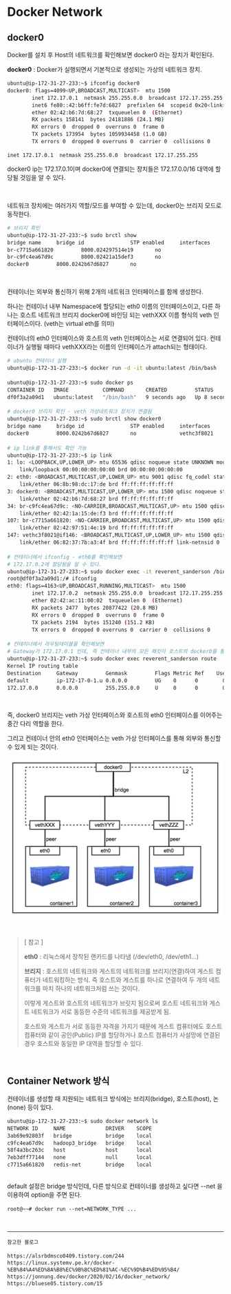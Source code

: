 # Docker Network

## docker0
Docker를 설치 후 Host의 네트워크를 확인해보면 docker0 라는 장치가 확인된다.<br>

**docker0** : Docker가 실행되면서 기본적으로 생성되는 가상의 네트워크 장치. 
```bash
ubuntu@ip-172-31-27-233:~$ ifconfig docker0
docker0: flags=4099<UP,BROADCAST,MULTICAST>  mtu 1500
        inet 172.17.0.1  netmask 255.255.0.0  broadcast 172.17.255.255
        inet6 fe80::42:b6ff:fe7d:6827  prefixlen 64  scopeid 0x20<link>
        ether 02:42:b6:7d:68:27  txqueuelen 0  (Ethernet)
        RX packets 158141  bytes 24181886 (24.1 MB)
        RX errors 0  dropped 0  overruns 0  frame 0
        TX packets 173954  bytes 1059934458 (1.0 GB)
        TX errors 0  dropped 0 overruns 0  carrier 0  collisions 0
```
`inet 172.17.0.1  netmask 255.255.0.0  broadcast 172.17.255.255`

docker0 ip는 172.17.0.1이며 docker0에 연결되는 장치들은 172.17.0.0/16 대역에 할당될 것임을 알 수 있다.

<br>

네트워크 장치에는 여러가지 역할/모드를 부여할 수 있는데, docker0는 브리지 모드로 동작한다. 
```bash
# 브리지 확인
ubuntu@ip-172-31-27-233:~$ sudo brctl show
bridge name     bridge id               STP enabled     interfaces
br-c7715a661820         8000.024297514e19       no
br-c9fc4ea67d9c         8000.02421a15def3       no
docker0         8000.0242b67d6827       no
```
<br>

컨테이너는 외부와 통신하기 위해 2개의 네트워크 인터페이스를 함께 생성한다.

하나는 컨테이너 내부 Namespace에 할당되는 eth0 이름의 인터페이스이고, 다른 하나는 호스트 네트워크 브리지 docker0에 바인딩 되는 vethXXX 이름 형식의 veth 인터페이스이다. (veth는 virtual eth를 의미)

컨테이너의 eth0 인터페이스와 호스트의 veth 인터페이스는 서로 연결되어 있다.
컨테이너가 실행될 때마다 vethXXX라는 이름의 인터페이스가 attach되는 형태이다.
```bash
# ubuntu 컨테이너 실행
ubuntu@ip-172-31-27-233:~$ docker run -d -it ubuntu:latest /bin/bash

ubuntu@ip-172-31-27-233:~$ sudo docker ps
CONTAINER ID   IMAGE           COMMAND       CREATED         STATUS         PORTS     NAMES
df0f3a2a09d1   ubuntu:latest   "/bin/bash"   9 seconds ago   Up 8 seconds             reverent_sanderson

# docker0 브리지 확인 - veth 가상네트워크 장치가 연결됨
ubuntu@ip-172-31-27-233:~$ sudo brctl show docker0
bridge name     bridge id               STP enabled     interfaces
docker0         8000.0242b67d6827       no              vethc3f8021

# ip link를 통해서도 확인 가능
ubuntu@ip-172-31-27-233:~$ ip link
1: lo: <LOOPBACK,UP,LOWER_UP> mtu 65536 qdisc noqueue state UNKNOWN mode DEFAULT group default qlen 1000
    link/loopback 00:00:00:00:00:00 brd 00:00:00:00:00:00
2: eth0: <BROADCAST,MULTICAST,UP,LOWER_UP> mtu 9001 qdisc fq_codel state UP mode DEFAULT group default qlen 1000
    link/ether 06:8b:98:dc:17:de brd ff:ff:ff:ff:ff:ff
3: docker0: <BROADCAST,MULTICAST,UP,LOWER_UP> mtu 1500 qdisc noqueue state UP mode DEFAULT group default
    link/ether 02:42:b6:7d:68:27 brd ff:ff:ff:ff:ff:ff
34: br-c9fc4ea67d9c: <NO-CARRIER,BROADCAST,MULTICAST,UP> mtu 1500 qdisc noqueue state DOWN mode DEFAULT group default
    link/ether 02:42:1a:15:de:f3 brd ff:ff:ff:ff:ff:ff
107: br-c7715a661820: <NO-CARRIER,BROADCAST,MULTICAST,UP> mtu 1500 qdisc noqueue state DOWN mode DEFAULT group default
    link/ether 02:42:97:51:4e:19 brd ff:ff:ff:ff:ff:ff
147: vethc3f8021@if146: <BROADCAST,MULTICAST,UP,LOWER_UP> mtu 1500 qdisc noqueue master docker0 state UP mode DEFAULT group default
    link/ether 06:82:37:7b:a3:4f brd ff:ff:ff:ff:ff:ff link-netnsid 0

# 컨테이너에서 ifconfig - eth0를 확인해보면
# 172.17.0.2에 할당됨을 알 수 있다.
ubuntu@ip-172-31-27-233:~$ sudo docker exec -it reverent_sanderson /bin/bash
root@df0f3a2a09d1:/# ifconfig
eth0: flags=4163<UP,BROADCAST,RUNNING,MULTICAST>  mtu 1500
        inet 172.17.0.2  netmask 255.255.0.0  broadcast 172.17.255.255
        ether 02:42:ac:11:00:02  txqueuelen 0  (Ethernet)
        RX packets 2477  bytes 20877422 (20.8 MB)
        RX errors 0  dropped 0  overruns 0  frame 0
        TX packets 2194  bytes 151240 (151.2 KB)
        TX errors 0  dropped 0 overruns 0  carrier 0  collisions 0

# 컨테이너에서 라우팅테이블을 확인해보면
# Gateway가 172.17.0.1 인데, 즉 컨테이너 내부의 모든 패킷이 호스트의 docker0를 통해 출입한다는 것을 알 수 있다.
ubuntu@ip-172-31-27-233:~$ sudo docker exec reverent_sanderson route
Kernel IP routing table
Destination     Gateway         Genmask         Flags Metric Ref    Use Iface
default         ip-172-17-0-1.u 0.0.0.0         UG    0      0        0 eth0
172.17.0.0      0.0.0.0         255.255.0.0     U     0      0        0 eth0
```
<br>

즉, docker0 브리지는 veth 가상 인터페이스와 호스트의 eth0 인터페이스를 이어주는 중간 다리 역할을 한다. 

그리고 컨테이너 안의 eth0 인터페이스는 veth 가상 인터페이스를 통해 외부와 통신할 수 있게 되는 것이다.

![](docker0.png)


<br>

> [ 참고 ]
> 
> **eth0** : 리눅스에서 장착된 랜카드를 나타냄 (/dev/eth0, /dev/eth1...)
> 
> **브리지** : 호스트의 네트워크와 게스트의 네트워크를 브리지(연결)하여 게스트 컴퓨터가 네트워킹하는 방식. 즉 호스트와 게스트를 하나로 연결하여 두 개의 네트워크를 마치 하나의 네트워크처럼 쓰는 것이다.
>
>이렇게 게스트와 호스트의 네트워크가 브릿지 됨으로써 호스트 네트워크와 게스트 네트워크가 서로 동등한 수준의 네트워크를 제공받게 됨.
>
>호스트와 게스트가 서로 동등한 자격을 가지기 때문에 게스트 컴퓨터에도 호스트 컴퓨터와 같이 공인(Public) IP를 할당하거나 호스트 컴퓨터가 사설망에 연결된 경우 호스트와 동일한 IP 대역을 할당할 수 있다.

<br>

## Container Network 방식



컨테이너를 생성할 때 지원되는 네트워크 방식에는 브리지(bridge), 호스트(host), 논(none) 등이 있다.

```bash
ubuntu@ip-172-31-27-233:~$ sudo docker network ls
NETWORK ID     NAME             DRIVER    SCOPE
3ab69e92803f   bridge           bridge    local
c9fc4ea67d9c   hadoop3_bridge   bridge    local
58f4a3bc263c   host             host      local
7eb3dff77144   none             null      local
c7715a661820   redis-net        bridge    local
```

<br>
default 설정은 bridge 방식인데, 다른 방식으로 컨테이너를 생성하고 싶다면 --net 을 이용하여 option을 주면 된다.

`root@~~# docker run --net=NETWORK_TYPE ...`



<br>

---

```
참고한 블로그

https://alsrbdmsco0409.tistory.com/244
https://linux.systemv.pe.kr/docker-%EB%84%A4%ED%8A%B8%EC%9B%8C%ED%81%AC-%EC%9D%B4%ED%95%B4/
https://jonnung.dev/docker/2020/02/16/docker_network/
https://bluese05.tistory.com/15
```